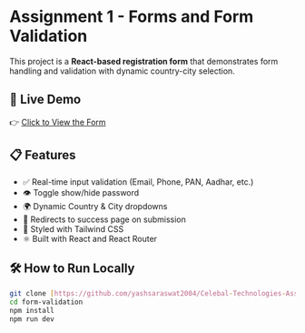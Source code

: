 # Assignment 1 - Forms and Form Validation

This project is a **React-based registration form** that demonstrates form handling and validation with dynamic country-city selection.

## 🔗 Live Demo
👉 [Click to View the Form](https://formvalidation-two.vercel.app/)

## 📋 Features
- ✅ Real-time input validation (Email, Phone, PAN, Aadhar, etc.)
- 👁️ Toggle show/hide password
- 🌍 Dynamic Country & City dropdowns
- 🚀 Redirects to success page on submission
- 💅 Styled with Tailwind CSS
- ⚛️ Built with React and React Router

## 🛠️ How to Run Locally

```bash
git clone [https://github.com/yashsaraswat2004/Celebal-Technologies-Assignment.git]
cd form-validation
npm install
npm run dev
